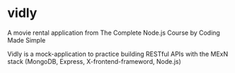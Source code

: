 # vidly
A movie rental application from The Complete Node.js Course by Coding Made Simple

Vidly is a mock-application to practice building RESTful APIs with the MExN stack (MongoDB, Express, X-frontend-frameword, Node.js)
